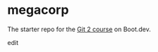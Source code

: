 # megacorp

The starter repo for the [Git 2 course](https://www.boot.dev/learn/learn-git-2) on Boot.dev.

edit
